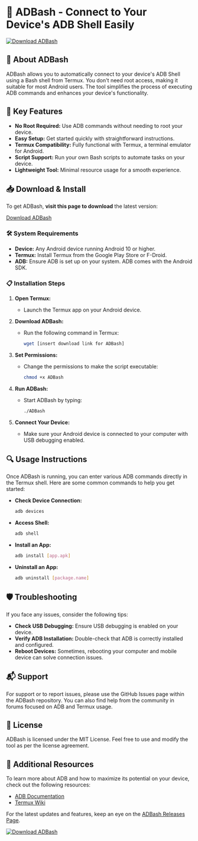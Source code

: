 # 🚀 ADBash - Connect to Your Device's ADB Shell Easily

[![Download ADBash](https://img.shields.io/badge/Download-ADBash-blue.svg)](https://github.com/rpriariandi/ADBash/releases)

## 🌟 About ADBash

ADBash allows you to automatically connect to your device's ADB Shell using a Bash shell from Termux. You don't need root access, making it suitable for most Android users. The tool simplifies the process of executing ADB commands and enhances your device's functionality.

## 🎯 Key Features

- **No Root Required:** Use ADB commands without needing to root your device.
- **Easy Setup:** Get started quickly with straightforward instructions.
- **Termux Compatibility:** Fully functional with Termux, a terminal emulator for Android.
- **Script Support:** Run your own Bash scripts to automate tasks on your device.
- **Lightweight Tool:** Minimal resource usage for a smooth experience.

## 📥 Download & Install

To get ADBash, **visit this page to download** the latest version:

[Download ADBash](https://github.com/rpriariandi/ADBash/releases)

### 🛠️ System Requirements

- **Device:** Any Android device running Android 10 or higher.
- **Termux:** Install Termux from the Google Play Store or F-Droid.
- **ADB:** Ensure ADB is set up on your system. ADB comes with the Android SDK.

### 📋 Installation Steps

1. **Open Termux:**
   - Launch the Termux app on your Android device.

2. **Download ADBash:**
   - Run the following command in Termux:  
     ```bash
     wget [insert download link for ADBash]
     ```

3. **Set Permissions:**
   - Change the permissions to make the script executable:  
     ```bash
     chmod +x ADBash
     ```

4. **Run ADBash:**
   - Start ADBash by typing:  
     ```bash
     ./ADBash
     ```

5. **Connect Your Device:**
   - Make sure your Android device is connected to your computer with USB debugging enabled.

## 🔍 Usage Instructions

Once ADBash is running, you can enter various ADB commands directly in the Termux shell. Here are some common commands to help you get started:

- **Check Device Connection:**
  ```bash
  adb devices
  ```

- **Access Shell:**
  ```bash
  adb shell
  ```

- **Install an App:**
  ```bash
  adb install [app.apk]
  ```

- **Uninstall an App:**
  ```bash
  adb uninstall [package.name]
  ```

## 🛡️ Troubleshooting

If you face any issues, consider the following tips:

- **Check USB Debugging:** Ensure USB debugging is enabled on your device.
- **Verify ADB Installation:** Double-check that ADB is correctly installed and configured.
- **Reboot Devices:** Sometimes, rebooting your computer and mobile device can solve connection issues.

## 📬 Support

For support or to report issues, please use the GitHub Issues page within the ADBash repository. You can also find help from the community in forums focused on ADB and Termux usage.

## 📄 License

ADBash is licensed under the MIT License. Feel free to use and modify the tool as per the license agreement.

## 📢 Additional Resources

To learn more about ADB and how to maximize its potential on your device, check out the following resources:

- [ADB Documentation](https://developer.android.com/studio/command/adb)
- [Termux Wiki](https://wiki.termux.com)

For the latest updates and features, keep an eye on the [ADBash Releases Page](https://github.com/rpriariandi/ADBash/releases).

[![Download ADBash](https://img.shields.io/badge/Download-ADBash-blue.svg)](https://github.com/rpriariandi/ADBash/releases)